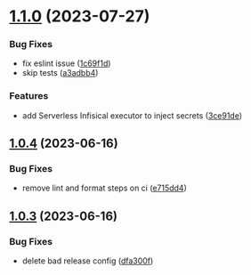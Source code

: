# [1.1.0](https://github.com/trades-org/nx-plugins/compare/nx-serverless-v1.0.4...nx-serverless-v1.1.0) (2023-07-27)


### Bug Fixes

* fix eslint issue ([1c69f1d](https://github.com/trades-org/nx-plugins/commit/1c69f1d90de32ffe34620b3ecfed3a76c5ac6ab9))
* skip tests ([a3adbb4](https://github.com/trades-org/nx-plugins/commit/a3adbb41f483317df4ceb21325892f8bb64e4521))


### Features

* add Serverless Infisical executor to inject secrets ([3ce91de](https://github.com/trades-org/nx-plugins/commit/3ce91deb2120e6412ccc5657d33a95eec76d3d2c))

## [1.0.4](https://github.com/trades-org/nx-plugins/compare/nx-serverless-v1.0.3...nx-serverless-v1.0.4) (2023-06-16)


### Bug Fixes

* remove lint and format steps on ci ([e715dd4](https://github.com/trades-org/nx-plugins/commit/e715dd45e777ce70158156ebfea2dbff3eaa52e2))

## [1.0.3](https://github.com/trades-org/nx-plugins/compare/nx-serverless-v1.0.2...nx-serverless-v1.0.3) (2023-06-16)

### Bug Fixes

- delete bad release config ([dfa300f](https://github.com/trades-org/nx-plugins/commit/dfa300f12edac6d9701df72557bb47b66783c308))
